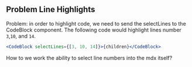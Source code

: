 ## Problem Line Highlights

Problem: in order to highlight code, we need to send the selectLines to the CodeBlock component. The following code would highlight lines number `3`,`10`, and `14`.

```jsx
<CodeBlock selectLines={[3, 10, 14]}>{children}</CodeBlock>
```

<Warning>
How to we work the ability to select line numbers into the mdx itself?
</Warning>
